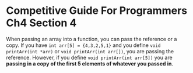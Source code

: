 # Competitive Guide For Programmers Ch4 Section 4

When passing an array into a function, you can pass the reference or a copy. 
If you have ```int arr[5] = {4,3,2,5,1}``` and you define ```void printArr(int *arr)``` or ```void printArr(int arr[])```, you are passing the reference. However, if you define ```void printArr(int arr[5])``` you are **passing in a copy of the first 5 elements of whatever you passed in**.